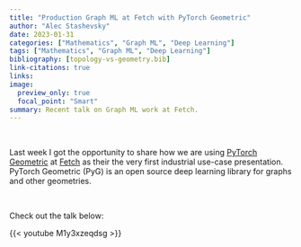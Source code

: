```yaml
---
title: "Production Graph ML at Fetch with PyTorch Geometric"
author: "Alec Stashevsky"
date: 2023-01-31
categories: ["Mathematics", "Graph ML", "Deep Learning"]
tags: ["Mathematics", "Graph ML", "Deep Learning"]
bibliography: [topology-vs-geometry.bib]
link-citations: true
links:
image:
  preview_only: true
  focal_point: "Smart"
summary: Recent talk on Graph ML work at Fetch.
---
```


<br> 

Last week I got the opportunity to share how we are using [PyTorch Geometric](https://www.pyg.org/) at [Fetch](https://fetch.com/) as their the very first industrial use-case presentation. PyTorch Geometric (PyG) is an open source deep learning library for graphs and other geometries.

<br>

Check out the talk below:


{{< youtube M1y3xzeqdsg >}}

